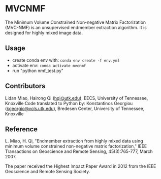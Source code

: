 # MVCNMF

The Minimum Volume Constrained Non-negative Matrix Factorization (MVC-NMF) is an unsupervised endmember extraction algorithm. It is designed for highly mixed image data.

## Usage

- create conda env with: `conda env create -f env.yml`
- activate env: `conda activate mvcnmf`
- run "python nmf_test.py"

## Contributors

Lidan Miao, Hairong Qi (<hqi@utk.edu>), EECS, University of Tennessee, Knoxville
Code translated to Python by: Konstantinos Georgiou (<kgeorgio@vols.utk.edu>), Bredesen Center, University of Tennessee, Knoxville

## Reference

L. Miao, H. Qi, "Endmember extraction from highly mixed data using minimum volume constrained non-negative matrix factorization," IEEE Transactions on Geoscience and Remote Sensing, 45(3):765-777, March 2007.

The paper received the Highest Impact Paper Award in 2012 from the IEEE Geoscience and Remote Sensing Society.
